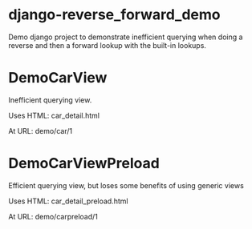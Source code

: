 django-reverse_forward_demo
===========================

Demo django project to demonstrate inefficient querying when
doing a reverse and then a forward lookup with the built-in
lookups.

DemoCarView
===========
Inefficient querying view.

Uses HTML: car_detail.html

At URL:  demo/car/1

DemoCarViewPreload
==================

Efficient querying view, but loses some benefits of using generic views

Uses HTML: car_detail_preload.html

At URL:  demo/carpreload/1
